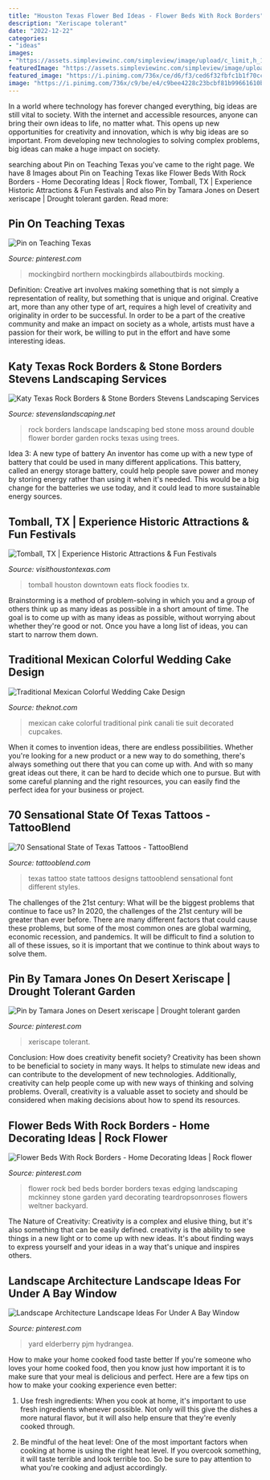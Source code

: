 ```yaml
---
title: "Houston Texas Flower Bed Ideas - Flower Beds With Rock Borders"
description: "Xeriscape tolerant"
date: "2022-12-22"
categories:
- "ideas"
images:
- "https://assets.simpleviewinc.com/simpleview/image/upload/c_limit,h_1200,q_75,w_1200/v1/clients/houston/Depot_fanned_at_sunrise_7_01_389c38ea-23fa-4171-9eac-bd4a13de8367.jpg"
featuredImage: "https://assets.simpleviewinc.com/simpleview/image/upload/c_limit,h_1200,q_75,w_1200/v1/clients/houston/Depot_fanned_at_sunrise_7_01_389c38ea-23fa-4171-9eac-bd4a13de8367.jpg"
featured_image: "https://i.pinimg.com/736x/ce/d6/f3/ced6f32fbfc1b1f70cc4ad4332a4aa08--rock-flower-beds-stone-edging.jpg"
image: "https://i.pinimg.com/736x/c9/be/e4/c9bee4228c23bcbf81b99661610b00d7.jpg"
---
```



In a world where technology has forever changed everything, big ideas are still vital to society. With the internet and accessible resources, anyone can bring their own ideas to life, no matter what. This opens up new opportunities for creativity and innovation, which is why big ideas are so important. From developing new technologies to solving complex problems, big ideas can make a huge impact on society.

	

		
searching about Pin on Teaching Texas you've came to the right page. We have 8 Images about Pin on Teaching Texas like Flower Beds With Rock Borders - Home Decorating Ideas | Rock flower, Tomball, TX | Experience Historic Attractions &amp; Fun Festivals and also Pin by Tamara Jones on Desert xeriscape | Drought tolerant garden. Read more:
		
    
## Pin On Teaching Texas

<img loading=lazy src="https://i.pinimg.com/736x/e3/4f/e7/e34fe7b057d4ffdfec63245405164add.jpg" onerror="this.onerror=null;this.src='https://tse3.mm.bing.net/th?id=OIP.YRHLScEVlxAF9zMh9WENuAHaFO&amp;pid=15.1';" alt="Pin on Teaching Texas">

_Source: pinterest.com_

>mockingbird northern mockingbirds allaboutbirds mocking. 

	

Definition: Creative art involves making something that is not simply a representation of reality, but something that is unique and original.
Creative art, more than any other type of art, requires a high level of creativity and originality in order to be successful. In order to be a part of the creative community and make an impact on society as a whole, artists must have a passion for their work, be willing to put in the effort and have some interesting ideas.

    
## Katy Texas Rock Borders &amp; Stone Borders Stevens Landscaping Services

<img loading=lazy src="https://www.stevenslandscaping.net/wp-content/uploads/2015/04/work-08_disc._no._1-088.jpg" onerror="this.onerror=null;this.src='https://tse4.mm.bing.net/th?id=OIP.DrjuAwnrPfHiG3wa5ag50wHaFh&amp;pid=15.1';" alt="Katy Texas Rock Borders &amp; Stone Borders Stevens Landscaping Services">

_Source: stevenslandscaping.net_

>rock borders landscape landscaping bed stone moss around double flower border garden rocks texas using trees. 

	

Idea 3: A new type of battery
An inventor has come up with a new type of battery that could be used in many different applications. This battery, called an energy storage battery, could help people save power and money by storing energy rather than using it when it's needed. This would be a big change for the batteries we use today, and it could lead to more sustainable energy sources.

    
## Tomball, TX | Experience Historic Attractions &amp; Fun Festivals

<img loading=lazy src="https://assets.simpleviewinc.com/simpleview/image/upload/c_limit,h_1200,q_75,w_1200/v1/clients/houston/Depot_fanned_at_sunrise_7_01_389c38ea-23fa-4171-9eac-bd4a13de8367.jpg" onerror="this.onerror=null;this.src='https://tse4.mm.bing.net/th?id=OIP.PijJr_JAENV467_q6Er3wwHaEK&amp;pid=15.1';" alt="Tomball, TX | Experience Historic Attractions &amp; Fun Festivals">

_Source: visithoustontexas.com_

>tomball houston downtown eats flock foodies tx. 

	

Brainstorming is a method of problem-solving in which you and a group of others think up as many ideas as possible in a short amount of time. The goal is to come up with as many ideas as possible, without worrying about whether they're good or not. Once you have a long list of ideas, you can start to narrow them down.

    
## Traditional Mexican Colorful Wedding Cake Design

<img loading=lazy src="https://apis.xogrp.com/media-api/images/955eb0bc-b706-11e4-be0a-22000aa61a3e" onerror="this.onerror=null;this.src='https://tse4.mm.bing.net/th?id=OIP.Un4PDpa9vMuDG6upVfM0YgHaLG&amp;pid=15.1';" alt="Traditional Mexican Colorful Wedding Cake Design">

_Source: theknot.com_

>mexican cake colorful traditional pink canali tie suit decorated cupcakes. 

	

When it comes to invention ideas, there are endless possibilities. Whether you're looking for a new product or a new way to do something, there's always something out there that you can come up with. And with so many great ideas out there, it can be hard to decide which one to pursue. But with some careful planning and the right resources, you can easily find the perfect idea for your business or project.

    
## 70 Sensational State Of Texas Tattoos - TattooBlend

<img loading=lazy src="https://tattooblend.com/wp-content/uploads/2015/11/texas-made-tattoo.jpg" onerror="this.onerror=null;this.src='https://tse4.mm.bing.net/th?id=OIP.U5rgBDjDHaQKcVHcJMql1gHaE8&amp;pid=15.1';" alt="70 Sensational State of Texas Tattoos - TattooBlend">

_Source: tattooblend.com_

>texas tattoo state tattoos designs tattooblend sensational font different styles. 

	

The challenges of the 21st century: What will be the biggest problems that continue to face us?
In 2020, the challenges of the 21st century will be greater than ever before. There are many different factors that could cause these problems, but some of the most common ones are global warming, economic recession, and pandemics. It will be difficult to find a solution to all of these issues, so it is important that we continue to think about ways to solve them.

    
## Pin By Tamara Jones On Desert Xeriscape | Drought Tolerant Garden

<img loading=lazy src="https://i.pinimg.com/736x/c9/be/e4/c9bee4228c23bcbf81b99661610b00d7.jpg" onerror="this.onerror=null;this.src='https://tse3.mm.bing.net/th?id=OIP.YRSs8mdimFJRLc7POce8egHaJ3&amp;pid=15.1';" alt="Pin by Tamara Jones on Desert xeriscape | Drought tolerant garden">

_Source: pinterest.com_

>xeriscape tolerant. 

	

Conclusion: How does creativity benefit society?
Creativity has been shown to be beneficial to society in many ways. It helps to stimulate new ideas and can contribute to the development of new technologies. Additionally, creativity can help people come up with new ways of thinking and solving problems. Overall, creativity is a valuable asset to society and should be considered when making decisions about how to spend its resources.

    
## Flower Beds With Rock Borders - Home Decorating Ideas | Rock Flower

<img loading=lazy src="https://i.pinimg.com/736x/ce/d6/f3/ced6f32fbfc1b1f70cc4ad4332a4aa08--rock-flower-beds-stone-edging.jpg" onerror="this.onerror=null;this.src='https://tse4.mm.bing.net/th?id=OIP.P13OzVit-U13I0AedNvnugHaFg&amp;pid=15.1';" alt="Flower Beds With Rock Borders - Home Decorating Ideas | Rock flower">

_Source: pinterest.com_

>flower rock bed beds border borders texas edging landscaping mckinney stone garden yard decorating teardropsonroses flowers weltner backyard. 

	

The Nature of Creativity:
Creativity is a complex and elusive thing, but it's also something that can be easily defined. creativity is the ability to see things in a new light or to come up with new ideas. It's about finding ways to express yourself and your ideas in a way that's unique and inspires others.

    
## Landscape Architecture Landscape Ideas For Under A Bay Window

<img loading=lazy src="https://i.pinimg.com/736x/cb/46/d8/cb46d8a95c4d7ba5fd367b3a41978646--bow-windows-front-yard-landscaping.jpg" onerror="this.onerror=null;this.src='https://tse1.mm.bing.net/th?id=OIP.4LbrEo_0DGpVDMC2YlEOcwHaD6&amp;pid=15.1';" alt="Landscape Architecture Landscape Ideas For Under A Bay Window">

_Source: pinterest.com_

>yard elderberry pjm hydrangea. 

	

How to make your home cooked food taste better
If you're someone who loves your home cooked food, then you know just how important it is to make sure that your meal is delicious and perfect. Here are a few tips on how to make your cooking experience even better: 
1. Use fresh ingredients: When you cook at home, it's important to use fresh ingredients whenever possible. Not only will this give the dishes a more natural flavor, but it will also help ensure that they're evenly cooked through.

2. Be mindful of the heat level: One of the most important factors when cooking at home is using the right heat level. If you overcook something, it will taste terrible and look terrible too. So be sure to pay attention to what you're cooking and adjust accordingly.


